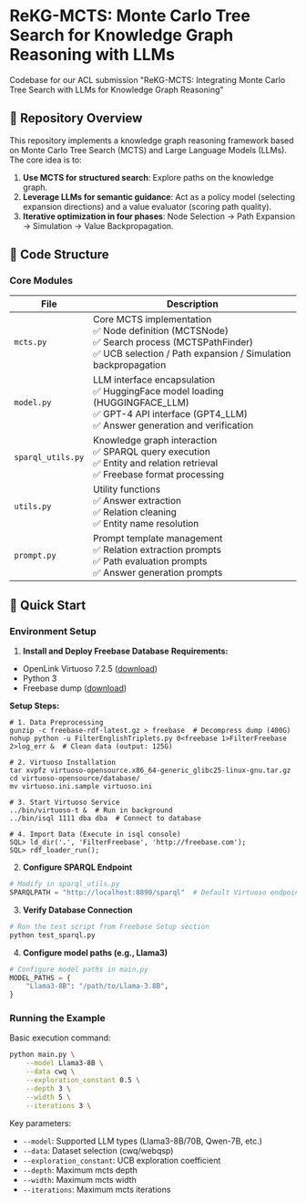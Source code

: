 # ReKG-MCTS: Monte Carlo Tree Search for Knowledge Graph Reasoning with LLMs

Codebase for our ACL submission "ReKG-MCTS: Integrating Monte Carlo Tree Search with LLMs for Knowledge Graph Reasoning"

## 📖 Repository Overview

This repository implements a knowledge graph reasoning framework based on Monte Carlo Tree Search (MCTS) and Large Language Models (LLMs). The core idea is to:
1. **Use MCTS for structured search**: Explore paths on the knowledge graph.
2. **Leverage LLMs for semantic guidance**: Act as a policy model (selecting expansion directions) and a value evaluator (scoring path quality).
3. **Iterative optimization in four phases**: Node Selection → Path Expansion → Simulation → Value Backpropagation.

## 📂 Code Structure

### Core Modules

| File | Description |
|------|-------------|
| `mcts.py` | Core MCTS implementation<br>✅ Node definition (MCTSNode)<br>✅ Search process (MCTSPathFinder)<br>✅ UCB selection / Path expansion / Simulation backpropagation |
| `model.py` | LLM interface encapsulation<br>✅ HuggingFace model loading (HUGGINGFACE_LLM)<br>✅ GPT-4 API interface (GPT4_LLM)<br>✅ Answer generation and verification |
| `sparql_utils.py` | Knowledge graph interaction<br>✅ SPARQL query execution<br>✅ Entity and relation retrieval<br>✅ Freebase format processing |
| `utils.py` | Utility functions<br>✅ Answer extraction<br>✅ Relation cleaning<br>✅ Entity name resolution |
| `prompt.py` | Prompt template management<br>✅ Relation extraction prompts<br>✅ Path evaluation prompts<br>✅ Answer generation prompts |

## 🚀 Quick Start

### Environment Setup

1. **Install and Deploy Freebase Database**
**Requirements:**
- OpenLink Virtuoso 7.2.5 ([download](https://sourceforge.net/projects/virtuoso/files/virtuoso/))
- Python 3
- Freebase dump ([download](https://developers.google.com/freebase?hl=en))

**Setup Steps:**
```shell
# 1. Data Preprocessing
gunzip -c freebase-rdf-latest.gz > freebase  # Decompress dump (400G)
nohup python -u FilterEnglishTriplets.py 0<freebase 1>FilterFreebase 2>log_err &  # Clean data (output: 125G)

# 2. Virtuoso Installation
tar xvpfz virtuoso-opensource.x86_64-generic_glibc25-linux-gnu.tar.gz
cd virtuoso-opensource/database/
mv virtuoso.ini.sample virtuoso.ini

# 3. Start Virtuoso Service
../bin/virtuoso-t &  # Run in background
../bin/isql 1111 dba dba  # Connect to database

# 4. Import Data (Execute in isql console)
SQL> ld_dir('.', 'FilterFreebase', 'http://freebase.com');
SQL> rdf_loader_run();
```

2. **Configure SPARQL Endpoint**
```python
# Modify in sparql_utils.py
SPARQLPATH = "http://localhost:8890/sparql"  # Default Virtuoso endpoint
```

3. **Verify Database Connection**
```python
# Run the test script from Freebase Setup section
python test_sparql.py
```

4. **Configure model paths (e.g., Llama3)**
```python
# Configure model paths in main.py
MODEL_PATHS = {
    "Llama3-8B": "/path/to/Llama-3.8B",
}
```

### Running the Example

Basic execution command:
```bash
python main.py \
    --model Llama3-8B \
    --data cwq \
    --exploration_constant 0.5 \
    --depth 3 \
    --width 5 \
    --iterations 3 \
```

Key parameters:
- `--model`: Supported LLM types (Llama3-8B/70B, Qwen-7B, etc.)
- `--data`: Dataset selection (cwq/webqsp)
- `--exploration_constant`: UCB exploration coefficient
- `--depth`: Maximum mcts depth
- `--width`: Maximum mcts width
- `--iterations`: Maximum mcts iterations
